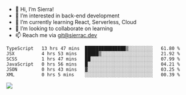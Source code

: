 - 👋 Hi, I’m Sierra!
- 👀 I’m interested in back-end development
- 🌱 I’m currently learning React, Serverless, Cloud
- 💞️ I’m looking to collaborate on learning
- 📫 Reach me via git@sierrac.dev

<!--START_SECTION:waka-->

```text
TypeScript   13 hrs 47 mins  ███████████████▒░░░░░░░░░   61.80 %
JSX          4 hrs 53 mins   █████▒░░░░░░░░░░░░░░░░░░░   21.92 %
SCSS         1 hrs 47 mins   ██░░░░░░░░░░░░░░░░░░░░░░░   07.99 %
JavaScript   0 hrs 56 mins   █░░░░░░░░░░░░░░░░░░░░░░░░   04.21 %
JSON         0 hrs 43 mins   ▓░░░░░░░░░░░░░░░░░░░░░░░░   03.25 %
XML          0 hrs 5 mins    ░░░░░░░░░░░░░░░░░░░░░░░░░   00.39 %
```

<!--END_SECTION:waka-->


![](https://hit.yhype.me/github/profile?user_id=7351311)
